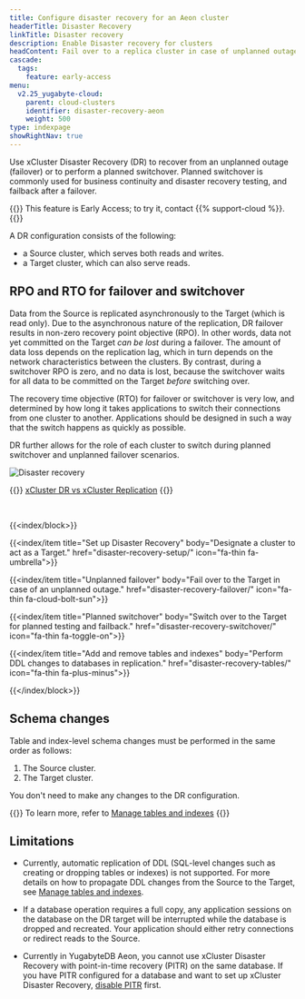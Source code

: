 ```yaml
---
title: Configure disaster recovery for an Aeon cluster
headerTitle: Disaster Recovery
linkTitle: Disaster recovery
description: Enable Disaster recovery for clusters
headContent: Fail over to a replica cluster in case of unplanned outages
cascade:
  tags:
    feature: early-access
menu:
  v2.25_yugabyte-cloud:
    parent: cloud-clusters
    identifier: disaster-recovery-aeon
    weight: 500
type: indexpage
showRightNav: true
---
```


Use xCluster Disaster Recovery (DR) to recover from an unplanned outage (failover) or to perform a planned switchover. Planned switchover is commonly used for business continuity and disaster recovery testing, and failback after a failover.

{{<tip title="Early Access">}}
This feature is Early Access; to try it, contact {{% support-cloud %}}.
{{</tip>}}

A DR configuration consists of the following:

- a Source cluster, which serves both reads and writes.
- a Target cluster, which can also serve reads.

## RPO and RTO for failover and switchover

Data from the Source is replicated asynchronously to the Target (which is read only). Due to the asynchronous nature of the replication, DR failover results in non-zero recovery point objective (RPO). In other words, data not yet committed on the Target _can be lost_ during a failover. The amount of data loss depends on the replication lag, which in turn depends on the network characteristics between the clusters. By contrast, during a switchover RPO is zero, and no data is lost, because the switchover waits for all data to be committed on the Target _before_ switching over.

The recovery time objective (RTO) for failover or switchover is very low, and determined by how long it takes applications to switch their connections from one cluster to another. Applications should be designed in such a way that the switch happens as quickly as possible.

DR further allows for the role of each cluster to switch during planned switchover and unplanned failover scenarios.

![Disaster recovery](/images/yb-platform/disaster-recovery/disaster-recovery.png)

{{<lead link="../../../yugabyte-platform/back-up-restore-universes/disaster-recovery/#xcluster-dr-vs-xcluster-replication">}}
[xCluster DR vs xCluster Replication](../../../yugabyte-platform/back-up-restore-universes/disaster-recovery/#xcluster-dr-vs-xcluster-replication)
{{</lead>}}

&nbsp;

{{<index/block>}}

  {{<index/item
    title="Set up Disaster Recovery"
    body="Designate a cluster to act as a Target."
    href="disaster-recovery-setup/"
    icon="fa-thin fa-umbrella">}}

  {{<index/item
    title="Unplanned failover"
    body="Fail over to the Target in case of an unplanned outage."
    href="disaster-recovery-failover/"
    icon="fa-thin fa-cloud-bolt-sun">}}

  {{<index/item
    title="Planned switchover"
    body="Switch over to the Target for planned testing and failback."
    href="disaster-recovery-switchover/"
    icon="fa-thin fa-toggle-on">}}

  {{<index/item
    title="Add and remove tables and indexes"
    body="Perform DDL changes to databases in replication."
    href="disaster-recovery-tables/"
    icon="fa-thin fa-plus-minus">}}

{{</index/block>}}

## Schema changes

Table and index-level schema changes must be performed in the same order as follows:

1. The Source cluster.
2. The Target cluster.

You don't need to make any changes to the DR configuration.

{{<lead link="./disaster-recovery-tables/">}}
To learn more, refer to [Manage tables and indexes](./disaster-recovery-tables/)
{{</lead>}}

## Limitations

- Currently, automatic replication of DDL (SQL-level changes such as creating or dropping tables or indexes) is not supported. For more details on how to propagate DDL changes from the Source to the Target, see [Manage tables and indexes](./disaster-recovery-tables/).

- If a database operation requires a full copy, any application sessions on the database on the DR target will be interrupted while the database is dropped and recreated. Your application should either retry connections or redirect reads to the Source.

- Currently in YugabyteDB Aeon, you cannot use xCluster Disaster Recovery with point-in-time recovery (PITR) on the same database. If you have PITR configured for a database and want to set up xCluster Disaster Recovery, [disable PITR](../aeon-pitr/#disable-pitr) first.

